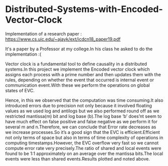 # Distributed-Systems-with-Encoded-Vector-Clock
Implementation of a research paper : https://www.cs.uic.edu/~ajayk/ext/icdcn18_paper19.pdf


It's a paper by a Professor at my college.In his class he asked to do the implementation :(






Vector clock is a fundamental tool to define causality in a distributed systems.In this project we implement  the Encoded vector clock which assigns each process with a prime number and then updates them with the rules, depending on whether the event that occurred is internal event or communication event.With these we perform the operations on global states of EVC.


Hence, in this we observed that the computation was time consuming.It also introduced errors due to precision not only because it involved floating values as we used log and antilogs but we also performed round off as we restricted mantissa(m) bit and log base (b).The log  base ‘b’ does’nt seem to have much effect on false positive and false negative as we perform it for several m and n.Therefore, we can conclude that Error rate decreases as we increase processes.So it’s a good sign that the EVC is efficient.Efficient not only terms of space but also in terms of time complexity of operations in computing timestamps.However, the EVC overflow very fast so we cannot compute error rate very precisely.The ratio of shared and local events were found to be 1:1 approximately on an average over the mantissa bits.The local events were less than shared events.Results plotted and noted above.

